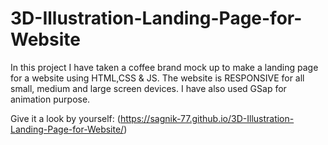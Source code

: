 # 3D-Illustration-Landing-Page-for-Website
In this project I have taken a coffee brand mock up to make a landing page for a website using HTML,CSS &amp; JS. The website is RESPONSIVE for all small, medium and large screen devices. I have also used GSap for animation purpose.


Give it a look by yourself:
(https://sagnik-77.github.io/3D-Illustration-Landing-Page-for-Website/)
